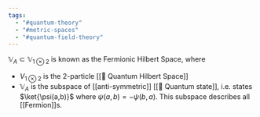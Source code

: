 ```yaml
---
tags:
  - "#quantum-theory"
  - "#metric-spaces"
  - "#quantum-field-theory"
---
```

$\mathbb{V}_A \subset \mathbb{V}_{1 \otimes 2}$  is known as the Fermionic Hilbert Space, where
- $V_{1 \otimes 2}$ is the 2-particle [[📘 Quantum Hilbert Space]]
- $\mathbb{V}_A$ is the subspace of [[anti-symmetric]] [[📘 Quantum state]], i.e. states $\ket{\psi(a,b)}$ where $\psi(a,b) = - \psi(b,a)$. This subspace describes all [[Fermion]]s.